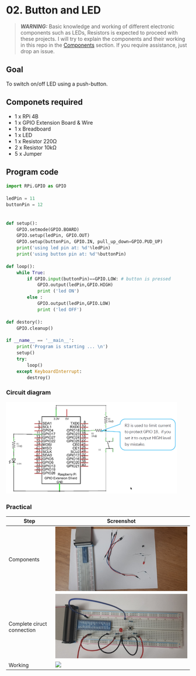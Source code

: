 # 02. Button and LED

> **_WARNING:_** Basic knowledge and working of different electronic components such as LEDs, Resistors is expected to proceed with these projects. I will try to explain the components and their working in this repo in the [Components](../00_Components/README.md) section. If you require assistance, just drop an issue.

## Goal

To switch on/off LED using a push-button.

## Componets required

- 1 x RPi 4B
- 1 x GPIO Extension Board & Wire
- 1 x Breadboard
- 1 x LED
- 1 x Resistor 220Ω
- 2 x Resistor 10kΩ
- 5 x Jumper

## Program code

```python
import RPi.GPIO as GPIO

ledPin = 11
buttonPin = 12


def setup():
    GPIO.setmode(GPIO.BOARD)
    GPIO.setup(ledPin, GPIO.OUT)
    GPIO.setup(buttonPin, GPIO.IN, pull_up_down=GPIO.PUD_UP)
    print('using led pin at: %d'%ledPin)
    print('using button pin at: %d'%buttonPin)

def loop():
    while True:
        if GPIO.input(buttonPin)==GPIO.LOW: # button is pressed
            GPIO.output(ledPin,GPIO.HIGH)
            print ('led ON')
        else :
            GPIO.output(ledPin,GPIO.LOW)
            print ('led OFF')

def destory():
    GPIO.cleanup()

if __name__ == '__main__':
    print('Program is starting ... \n')
    setup()
    try:
        loop()
    except KeyboardInterrupt:
        destroy()

```

### Circuit diagram

<img src="./img/01_circuit_diagram.png" alt="circuit_diagram" height=250></img>

### Practical

| Step                       | Screenshot                           |
| -------------------------- | ------------------------------------ |
| Components                 | ![](./img/02_components.jpg)         |
| Complete ciruct connection | ![](./img/03_circuit_connection.jpg) |
| Working                    | ![](./img/04_working.gif)            |
